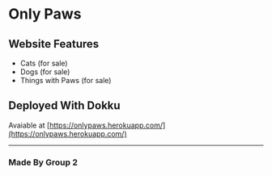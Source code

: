 # Only Paws

## Website Features

- Cats (for sale)
- Dogs (for sale)
- Things with Paws (for sale)

## Deployed With Dokku

Avaiable at [https://onlypaws.herokuapp.com/](https://onlypaws.herokuapp.com/)

---

### Made By Group 2
